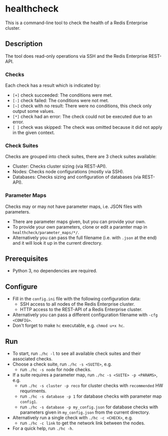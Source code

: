 # healthcheck
This is a command-line tool to check the health of a Redis Enterprise cluster.

## Description
The tool does read-only operations via SSH and the Redis Enterprise REST-API.

### Checks
Each check has a result which is indicated by:
- `[+]` check succeeded: The conditions were met.
- `[-]` check failed: The conditions were not met.
- `[~]` check with no result: There were no conditions, this check only output some values.
- `[*]` check had an error: The check could not be executed due to an error.
- `[ ]` check was skipped: The check was omitted because it did not apply in the given context.

### Check Suites
Checks are grouped into check suites, there are 3 check suites available:
- Cluster: Checks cluster sizing (via REST-API).
- Nodes: Checks node configurations (mostly via SSH).
- Databases: Checks sizing and configuration of databases (via REST-API).
  
### Parameter Maps
Checks may or may not have parameter maps, i.e. JSON files with parameters.
- There are parameter maps given, but you can provide your own.
- To provide your own parameters, clone or edit a paramter map in `healthcheck/parameter_maps/*/`.
- Alternatively you can pass the full filename (i.e. with `.json` at the end) and it will look it up in the current directory.

## Prerequisites
- Python 3, no dependencies are required.

## Configure
- Fill in the `config.ini` file with the following configuration data:
  - SSH access to all nodes of the Redis Enterprise cluster.
  - HTTP access to the REST-API of a Redis Enterprise cluster.
- Alternatively you can pass a different configuration filename with `-cfg <CONFIG>`.
- Don't forget to make `hc` executable, e.g. `chmod u+x hc`.

## Run
- To start, run `./hc -l` to see all available check suites and their associated checks.
- Choose a check suite, run `./hc -s <SUITE>`, e.g.
  - run `./hc -s node` for node checks.
- If a suite requires a parameter map, run `./hc -s <SUITE> -p <PARAMS>`, e.g.
  - run `./hc -s cluster -p reco` for cluster checks with `recommended` HW requriments.
  - run `./hc -s database -p 1` for database checks with parameter map `config1`.
  - run `./hc -s database -p my_config.json` for database checks with parameters given in `my_config.json` from the current directory.
- Alternatively run a single check with `./hc -c <CHECK>`, e.g.
  - run `./hc -c link` to get the network link between the nodes.
- For a quick help, run `./hc -h`.

